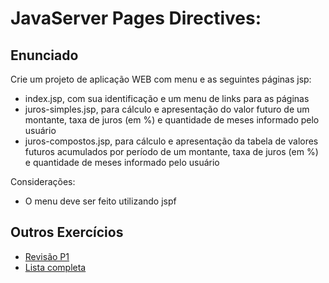 # JavaServer Pages Directives:

## Enunciado
Crie um projeto de aplicação WEB com menu e as seguintes páginas jsp:
- index.jsp, com sua identificação e um menu de links para as páginas
- juros-simples.jsp, para cálculo e apresentação do valor futuro de um montante, taxa de juros (em %) e quantidade de meses informado pelo usuário
- juros-compostos.jsp, para cálculo e apresentação da tabela de valores futuros acumulados por período de um montante, taxa de juros (em %) e quantidade de meses informado pelo usuário

Considerações:
- O menu deve ser feito utilizando jspf

## Outros Exercícios
- [Revisão P1](https://github.com/isaquesv/POO-tarefas/tree/main/aula8_Revisao_P1)
- [Lista completa](https://github.com/isaquesv/POO-tarefas)
